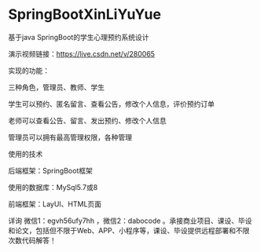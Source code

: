 # SpringBootXinLiYuYue
基于java SpringBoot的学生心理预约系统设计

演示视频链接：https://live.csdn.net/v/280065

实现的功能：

三种角色，管理员、教师、学生

学生可以预约、匿名留言、查看公告，修改个人信息，评价预约订单

老师可以查看公告、留言、发出预约、修改个人信息

管理员可以拥有最高管理权限，各种管理

使用的技术

后端框架：SpringBoot框架

使用的数据库：MySql5.7或8

前端框架：LayUI、HTML页面

详询 微信1：egvh56ufy7hh ，微信2：dabocode 。承接商业项目、课设、毕设和论文，包括但不限于Web、APP、小程序等，课设、毕设提供远程部署和不限次数代码解答！
